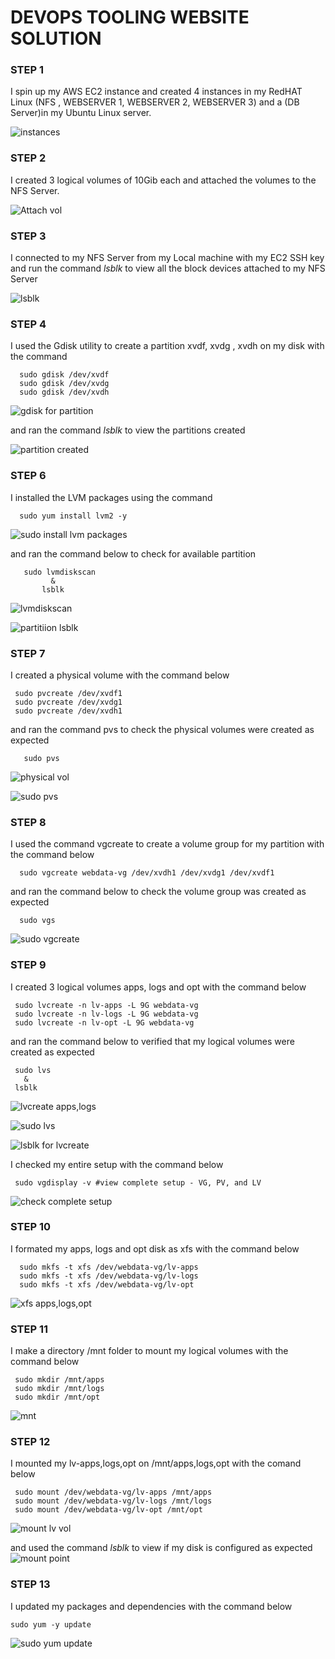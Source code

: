 # DEVOPS TOOLING WEBSITE SOLUTION

### STEP 1
I spin up my AWS EC2 instance and created 4 instances in my RedHAT Linux (NFS , WEBSERVER 1, WEBSERVER 2, WEBSERVER 3) and a (DB Server)in my Ubuntu Linux server. 

![instances](https://user-images.githubusercontent.com/79808404/183240848-3c70ce92-6998-4a52-a1f0-20d88ab73b8b.JPG)

### STEP 2
 I created 3 logical volumes of 10Gib each and attached the volumes to the NFS Server.
 
  ![Attach vol](https://user-images.githubusercontent.com/79808404/183241365-48a2b043-233c-4e89-b926-2d168b83ebe4.JPG)


### STEP 3
  I connected to my NFS Server from my Local machine with my EC2 SSH key and run the command _lsblk_ to view all the block devices attached to my NFS Server
    
      
 ![lsblk](https://user-images.githubusercontent.com/79808404/183357600-e44ccda9-7e08-4a17-83f5-532f94a28312.JPG)

### STEP 4
  I used the Gdisk utility to create a  partition  xvdf, xvdg , xvdh on my disk with the command
  
      sudo gdisk /dev/xvdf
      sudo gdisk /dev/xvdg
      sudo gdisk /dev/xvdh
      
  ![gdisk for partition](https://user-images.githubusercontent.com/79808404/183358352-c631ab11-260f-4321-b0b5-ff86a1ccb811.JPG)

and ran the command _lsblk_ to view the partitions created 

  ![partition created](https://user-images.githubusercontent.com/79808404/183359005-61d6e16d-3726-4df0-a89e-4f39938cb003.JPG)


### STEP 6
  I installed the LVM packages using the command 
    
      sudo yum install lvm2 -y
      
  ![sudo install lvm packages](https://user-images.githubusercontent.com/79808404/183359531-6cba4988-486c-45a0-aa97-f1717891bd4c.JPG)

and ran the command below to check for available partition
  
       sudo lvmdiskscan
             &
           lsblk
 
 ![lvmdiskscan](https://user-images.githubusercontent.com/79808404/183359858-44a9924e-101e-4be1-a4c1-e0c389aeb9c4.JPG)
   
  ![partitiion lsblk](https://user-images.githubusercontent.com/79808404/183360878-d756dcf0-8a0c-4ff5-9294-299ce23ba7da.JPG)


### STEP 7
 I created a physical volume with the command below
   
     sudo pvcreate /dev/xvdf1
     sudo pvcreate /dev/xvdg1
     sudo pvcreate /dev/xvdh1
     
  and ran the command pvs to check the physical volumes were created as expected
   
       sudo pvs
  
  ![physical vol](https://user-images.githubusercontent.com/79808404/183424687-373b0493-35fb-4335-b39e-540be6e69e1a.JPG)
   
   ![sudo pvs](https://user-images.githubusercontent.com/79808404/183424733-1344187b-2de4-4c1e-8135-908782a434f2.JPG)

 ### STEP 8
   I used the command vgcreate to create a volume group for my partition with the command below
   
      sudo vgcreate webdata-vg /dev/xvdh1 /dev/xvdg1 /dev/xvdf1
      
   and ran the command below to check the volume group was created as expected
     
      sudo vgs
      
   ![sudo vgcreate](https://user-images.githubusercontent.com/79808404/183426174-69fc735b-93c9-46f4-8385-caf260376deb.JPG)


### STEP 9
 I created 3 logical volumes apps, logs and opt with the command below
 
     sudo lvcreate -n lv-apps -L 9G webdata-vg
     sudo lvcreate -n lv-logs -L 9G webdata-vg
     sudo lvcreate -n lv-opt -L 9G webdata-vg

and ran the command below to verified that my logical volumes were created as expected
   
     sudo lvs
       &
     lsblk
![lvcreate apps,logs](https://user-images.githubusercontent.com/79808404/183427334-bff1195c-f4aa-47d9-9485-1901552e69aa.JPG)
    
 ![sudo lvs](https://user-images.githubusercontent.com/79808404/183431040-c417f548-1fa8-4780-8962-0d258359e338.JPG)
 
 ![lsblk for lvcreate](https://user-images.githubusercontent.com/79808404/183431078-0240af1b-acfe-4918-982f-0e485e47f6ab.JPG)
 
  I checked my entire setup with the command below
   
     sudo vgdisplay -v #view complete setup - VG, PV, and LV
     
  ![check complete setup](https://user-images.githubusercontent.com/79808404/183476909-6ce019d9-cd56-4d3f-8866-d8fdd979e5d9.JPG)


### STEP 10
  I formated my apps, logs and opt disk as xfs with the command below
    
      sudo mkfs -t xfs /dev/webdata-vg/lv-apps
      sudo mkfs -t xfs /dev/webdata-vg/lv-logs
      sudo mkfs -t xfs /dev/webdata-vg/lv-opt
       
  ![xfs apps,logs,opt](https://user-images.githubusercontent.com/79808404/183479774-308373e6-1afb-447e-a1f4-2f252a5df721.JPG)

### STEP 11
 
  I make a directory /mnt folder to mount my logical volumes with the command below
  
     sudo mkdir /mnt/apps
     sudo mkdir /mnt/logs
     sudo mkdir /mnt/opt
     
  ![mnt](https://user-images.githubusercontent.com/79808404/183480980-dd3c5613-dad9-46d5-931d-a8e671d0481c.JPG)

### STEP 12
  I mounted my lv-apps,logs,opt on /mnt/apps,logs,opt with the comand below
    
     sudo mount /dev/webdata-vg/lv-apps /mnt/apps
     sudo mount /dev/webdata-vg/lv-logs /mnt/logs
     sudo mount /dev/webdata-vg/lv-opt /mnt/opt
  
![mount lv vol](https://user-images.githubusercontent.com/79808404/183483952-2d5e744c-de9d-43c2-ac42-8c92d7f046c7.JPG)

and used the command _lsblk_ to view if my disk is configured as expected
![mount point](https://user-images.githubusercontent.com/79808404/183485568-9f067866-5e8b-469e-8c33-0bfdf37e6d00.JPG)

### STEP 13
 I updated my packages and dependencies with the command below
   
    sudo yum -y update
  
![sudo yum update](https://user-images.githubusercontent.com/79808404/183486041-e10a5d6d-ffc3-4226-a069-75e0290cfcfc.JPG)

























